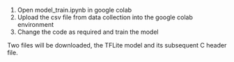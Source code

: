 1. Open model_train.ipynb in google colab
2. Upload the csv file from data collection into the google colab environment
3. Change the code as required and train the model

Two files will be downloaded, the TFLite model and its subsequent C header file.
